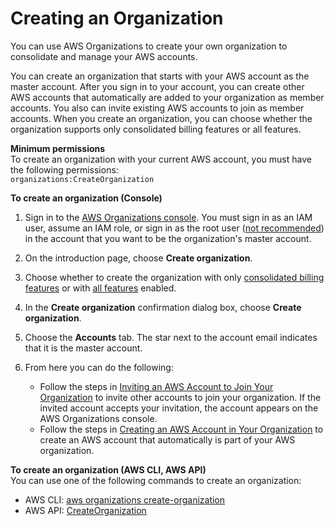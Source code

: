 # Creating an Organization<a name="orgs_manage_create"></a>

You can use AWS Organizations to create your own organization to consolidate and manage your AWS accounts\. 

You can create an organization that starts with your AWS account as the master account\. After you sign in to your account, you can create other AWS accounts that automatically are added to your organization as member accounts\. You also can invite existing AWS accounts to join as member accounts\. When you create an organization, you can choose whether the organization supports only consolidated billing features or all features\.

**Minimum permissions**  
To create an organization with your current AWS account, you must have the following permissions:  
`organizations:CreateOrganization`

**To create an organization \(Console\)**

1. Sign in to the [AWS Organizations console](https://console.aws.amazon.com/organizations/)\. You must sign in as an IAM user, assume an IAM role, or sign in as the root user \([not recommended](http://docs.aws.amazon.com/IAM/latest/UserGuide/best-practices.html#lock-away-credentials)\) in the account that you want to be the organization's master account\.

1. On the introduction page, choose **Create organization**\.

1. Choose whether to create the organization with only [ consolidated billing features](orgs_getting-started_concepts.md#feature-set-cb-only) or with [all features](orgs_getting-started_concepts.md#feature-set-all) enabled\.

1. In the **Create organization** confirmation dialog box, choose **Create organization**\.

1. Choose the **Accounts** tab\. The star next to the account email indicates that it is the master account\.

1. From here you can do the following:
   + Follow the steps in [Inviting an AWS Account to Join Your Organization](orgs_manage_accounts_invites.md) to invite other accounts to join your organization\. If the invited account accepts your invitation, the account appears on the AWS Organizations console\.
   + Follow the steps in [Creating an AWS Account in Your Organization](orgs_manage_accounts_create.md) to create an AWS account that automatically is part of your AWS organization\.

**To create an organization \(AWS CLI, AWS API\)**  
You can use one of the following commands to create an organization:
+ AWS CLI: [aws organizations create\-organization](http://docs.aws.amazon.com/cli/latest/reference/organizations/create-organization.html)
+ AWS API: [CreateOrganization](http://docs.aws.amazon.com/organizations/latest/APIReference/API_CreateOrganization.html)